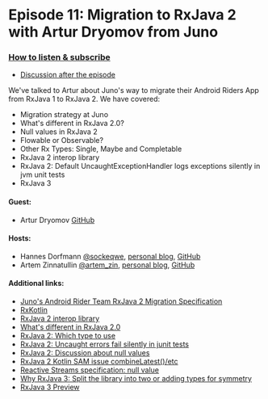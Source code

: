 # Episode 11: Migration to RxJava 2 with Artur Dryomov from Juno

### [How to listen & subscribe](https://github.com/artem-zinnatullin/TheContext-Podcast)

 - [Discussion after the episode](https://github.com/artem-zinnatullin/TheContext-Podcast/issues/71)

We've talked to Artur about Juno's way to migrate their Android Riders App from RxJava 1 to RxJava 2. We have covered:

 - Migration strategy at Juno
 - What's different in RxJava 2.0?
 - Null values in RxJava 2
 - Flowable or Observable?
 - Other Rx Types: Single, Maybe and Completable
 - RxJava 2 interop library
 - RxJava 2: Default UncaughtExceptionHandler logs exceptions silently in jvm unit tests
 - RxJava 3

#### Guest:

 - Artur Dryomov [GitHub](https://github.com/ming13)

#### Hosts:

  - Hannes Dorfmann [@sockeqwe](https://twitter.com/sockeqwe), [personal blog](http://hannesdorfmann.com), [GitHub](https://github.com/sockeqwe)
  - Artem Zinnatullin [@artem_zin](https://twitter.com/artem_zin), [personal blog](http://artemzin.com), [GitHub](https://github.com/artem-zinnatullin)

#### Additional links:

  - [Juno's Android Rider Team RxJava 2 Migration Specification](https://github.com/gojuno/engineering/blob/master/specs/rxjava-2-migration.md)
  - [RxKotlin](https://github.com/ReactiveX/RxKotlin)
  - [RxJava 2 interop library](https://github.com/akarnokd/RxJava2Interop)
  - [What's different in RxJava 2.0](https://github.com/ReactiveX/RxJava/wiki/What%27s-different-in-2.0)
  - [RxJava 2: Which type to use](https://github.com/ReactiveX/RxJava/wiki/What%27s-different-in-2.0#which-type-to-use)
  - [RxJava 2: Uncaught errors fail silently in junit tests](https://github.com/ReactiveX/RxJava/issues/5234)
  - [RxJava 2: Discussion about null values](https://github.com/ReactiveX/RxJava/issues/4644#issuecomment-256684743)
  - [RxJava 2 Kotlin SAM issue combineLatest()/etc](https://github.com/ReactiveX/RxKotlin/issues/103)
  - [Reactive Streams specification: null value](https://github.com/reactive-streams/reactive-streams-jvm/issues/204)
  - [Why RxJava 3: Split the library into two or adding types for symmetry](https://github.com/ReactiveX/RxJava/issues/4564)
  - [RxJava 3 Preview](https://github.com/akarnokd/RxJava3-preview)
